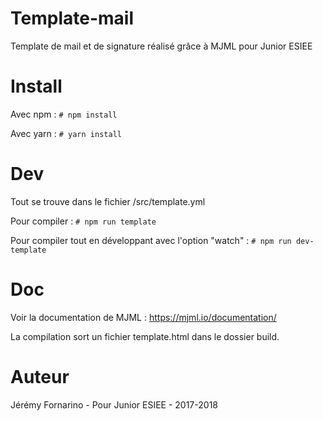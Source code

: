 # Template-mail
Template de mail et de signature réalisé grâce à MJML pour Junior ESIEE

# Install

Avec npm : ``# npm install``

Avec yarn : ``# yarn install``

# Dev
Tout se trouve dans le fichier /src/template.yml

Pour compiler :
``# npm run template``

Pour compiler tout en développant avec l'option "watch" : 
``# npm run dev-template``

# Doc
Voir la documentation de MJML : https://mjml.io/documentation/


La compilation sort un fichier template.html dans le dossier build.

# Auteur
Jérémy Fornarino - Pour Junior ESIEE - 2017-2018